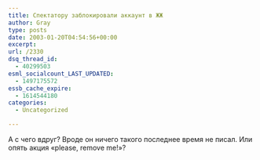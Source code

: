 ```yaml
---
title: Спектатору заблокировали аккаунт в ЖЖ
author: Gray
type: posts
date: 2003-01-20T04:54:56+00:00
excerpt:
url: /2330
dsq_thread_id:
  - 40299503
esml_socialcount_LAST_UPDATED:
  - 1497175572
essb_cache_expire:
  - 1614544180
categories:
  - Uncategorized

---
```








А с чего вдруг? Вроде он ничего такого последнее время не писал. Или опять акция &#171;please, remove me!&#187;?